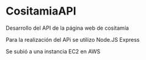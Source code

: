 # CositamiaAPI
Desarrollo del API de la página web de cositamía 

Para la realización del APi se utilizo Node.JS Express 

Se subió a una instancia EC2 en AWS

